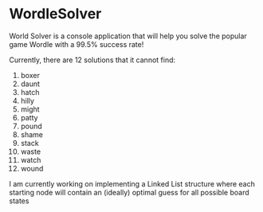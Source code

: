 # WordleSolver
World Solver is a console application that will help you solve the popular game Wordle with a 99.5% success rate!

Currently, there are 12 solutions that it cannot find:

1) boxer
2) daunt
3) hatch
4) hilly
5) might
6) patty
7) pound
8) shame
9) stack
10) waste
11) watch
12) wound

I am currently working on implementing a Linked List structure where each starting node will contain an (ideally) optimal guess for all possible board states

